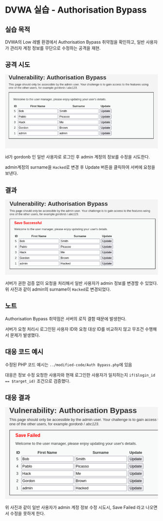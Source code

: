 # DVWA 실습 - Authorisation Bypass

## 실습 목적
DVWA의 Low 레벨 환경에서 Authorisation Bypass 취약점을 확인하고, 일반 사용자가 관리자 계정 정보를 무단으로 수정하는 공격을 재현.

## 공격 시도 
![Auth Bypass 공격 시도](../screenshots/Auth_Bypass_Before_Attack.png)

id가 gordonb 인 일반 사용자로 로그인 후 admin 계정의 정보를 수정을 시도한다.

admin계정의 surname을 `Hacked`로 변경 후 Update 버튼을 클릭하여 서버에 요청을 보낸다. 

## 결과
![Auth Bypass 공격 성공](../screenshots/Auth_Bypass_Attack.png)

서버가 권한 검증 없이 요청을 처리해서 일반 사용자가 admin 정보를 변경할 수 있었다. 위 사진과 같이 admin의 surname이 `Hacked`로 변경되었다. 

## 노트
Authorisation Bypass 취약점은 서버의 로직 결함 때문에 발생한다. 

서버가 요청 처리시 로그인된 사용자 ID와 요청 대상 ID를 비교하지 않고 무조건 수행해서 문제가 발생했다.

## 대응 코드 예시
수정된 PHP 코드 예시는 `../modified-code/Auth Bypass.php`에 있음

대응은 정보 수정 요청한 사용자와 현재 로그인한 사용자가 일치하는지 `if($login_id == $target_id)` 조건으로 검증했다.

## 대응 결과
![Auth Bypass 차단 결과 화면](../screenshots/Auth_Bypass_Blocked.png)

위 사진과 같이 일반 사용자가 admin 계정 정보 수정 시도시, Save Failed 라고 나오면서 수정을 못하게 한다.